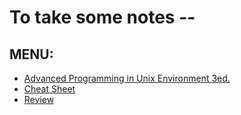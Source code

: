 # To take some notes --
## MENU:
 - [Advanced Programming in Unix Environment 3ed.](apue)
 - [Cheat Sheet](cheatsheet)
 - [Review](review)
